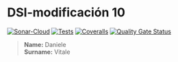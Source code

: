 # DSI-modificación 10
[![Sonar-Cloud](https://github.com/DanyVitale/modi12/actions/workflows/sonarcloud.yml/badge.svg)](https://github.com/DanyVitale/modi12/actions/workflows/sonarcloud.yml)
[![Tests](https://github.com/DanyVitale/modi12/actions/workflows/tests.yml/badge.svg)](https://github.com/DanyVitale/modi12/actions/workflows/tests.yml)
[![Coveralls](https://github.com/DanyVitale/modi12/actions/workflows/coveralls.yml/badge.svg)](https://github.com/DanyVitale/modi12/actions/workflows/coveralls.yml)
[![Quality Gate Status](https://sonarcloud.io/api/project_badges/measure?project=DanyVitale_modi10&metric=alert_status)](https://sonarcloud.io/summary/new_code?id=DanyVitale_modi10)

> **Name:** Daniele  
> **Surname:** Vitale
